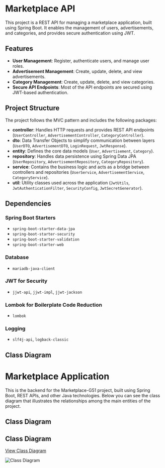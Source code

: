 # Marketplace API

This project is a REST API for managing a marketplace application, built using Spring Boot. It enables the management of users, advertisements, and categories, and provides secure authentication using JWT.

## Features

- **User Management**: Register, authenticate users, and manage user roles.
- **Advertisement Management**: Create, update, delete, and view advertisements.
- **Category Management**: Create, update, delete, and view categories.
- **Secure API Endpoints**: Most of the API endpoints are secured using JWT-based authentication.

## Project Structure

The project follows the MVC pattern and includes the following packages:

- **controller**: Handles HTTP requests and provides REST API endpoints (`UserController`, `AdvertisementController`, `CategoryController`).
- **dto**: Data Transfer Objects to simplify communication between layers (`UserDTO`, `AdvertisementDTO`, `LoginRequest`, `JwtResponse`).
- **entity**: Defines the core data models (`User`, `Advertisement`, `Category`).
- **repository**: Handles data persistence using Spring Data JPA (`UserRepository`, `AdvertisementRepository`, `CategoryRepository`).
- **service**: Contains the business logic and acts as a bridge between controllers and repositories (`UserService`, `AdvertisementService`, `CategoryService`).
- **util**: Utility classes used across the application (`JwtUtils`, `JwtAuthenticationFilter`, `SecurityConfig`, `JwtSecretGenerator`).

## Dependencies

### Spring Boot Starters
- `spring-boot-starter-data-jpa`
- `spring-boot-starter-security`
- `spring-boot-starter-validation`
- `spring-boot-starter-web`

### Database
- `mariadb-java-client`

### JWT for Security
- `jjwt-api`, `jjwt-impl`, `jjwt-jackson`

### Lombok for Boilerplate Code Reduction
- `lombok`

### Logging
- `slf4j-api`, `logback-classic`

## Class Diagram
# Marketplace Application

This is the backend for the Marketplace-G51 project, built using Spring Boot, REST APIs, and other Java technologies. Below you can see the class diagram that illustrates the relationships among the main entities of the project.

## Class Diagram


## Class Diagram

[View Class Diagram](src/main/resources/diagram/Marketplacediagram51g.svg)


![Class Diagram](src/main/resources/diagram/Marketplacediagram51g.svg)
